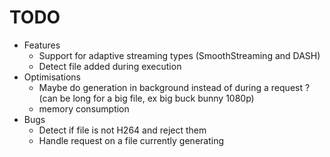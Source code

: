 TODO
====

* Features
  * Support for adaptive streaming types (SmoothStreaming and DASH)
  * Detect file added during execution
* Optimisations
  * Maybe do generation in background instead of during a request ? (can be long for a big file, ex big buck bunny 1080p)
  * memory consumption
* Bugs 
  * Detect if file is not H264 and reject them
  * Handle request on a file currently generating

